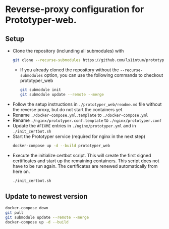 # Reverse-proxy configuration for Prototyper-web.


## Setup 
- Clone the repository (inclunding all submodules) with 
    ```bash
    git clone --recurse-submodules https://github.com/ls1intum/prototyper-web-proxy.git
    ```
    - If you already cloned the repository without the `--recurse-submodules` option, you can use the following commands to checkout prototyper_web
        ```bash
        git submodule init
        git submodule update --remote --merge
        ```
- Follow the setup instructions in `./prototyper_web/readme.md` file without the reverse proxy, but do not start the containers yet
- Rename `./docker-compose.yml.template` to `./docker-compose.yml`
- Rename `./nginx/prototyper.conf.template` to `./nginx/prototyper.conf`
- Update the `#FIXME` entries in `./nginx/prototyper.yml` and in `./init_certbot.sh`
- Start the Prototyper service (required for nginx in the next step)
    ```bash
    docker-compose up -d --build prototyper_web
    ```
- Execute the initialize certbot script. This will create the first signed certificates and start up the remaining containers. This script does not have to be run again. The certificates are renewed automatically from here on.
    ```bash
    ./init_certbot.sh
    ```

## Update to newest version 

```bash
docker-compose down
git pull
git submodule update --remote --merge
docker-compose up -d --build
```

